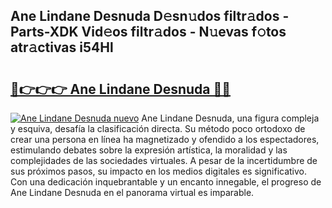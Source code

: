 ## Ane Lindane Desnuda D𝚎sn𝚞dos filtr𝚊dos - Parts-XDK Vid𝚎os filtr𝚊dos - N𝚞evas f𝚘tos atr𝚊ctivas i54Hl

# <h2><a href="http://mb1ow9z.tromn.icu/?c=Ane+Lindane+Desnuda">🔗👉👉👉 Ane Lindane Desnuda 🔗🔗</a></h2>

[![Ane Lindane Desnuda nuevo](https://i.imgur.com/pEAQMta.gif)](http://mb1ow9z.tromn.icu/?c=Ane+Lindane+Desnuda)
Ane Lindane Desnuda, una figura compleja y esquiva, desafía la clasificación directa. Su método poco ortodoxo de crear una persona en línea ha magnetizado y ofendido a los espectadores, estimulando debates sobre la expresión artística, la moralidad y las complejidades de las sociedades virtuales. A pesar de la incertidumbre de sus próximos pasos, su impacto en los medios digitales es significativo. Con una dedicación inquebrantable y un encanto innegable, el progreso de Ane Lindane Desnuda en el panorama virtual es imparable.
